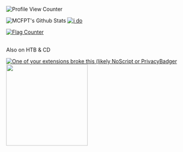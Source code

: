 
![Profile View Counter](https://komarev.com/ghpvc/?username=Some1PT&color=blueviolet&style=flat-square)


![MCFPT's Github Stats](https://github-readme-stats.vercel.app/api?username=Some1PT&count_private=true&show_icons=true&theme=radical)
[![i do](https://github-readme-stats.vercel.app/api/top-langs/?username=Some1PT&layout=compact&theme=radical)](https://github.com/anuraghazra/github-readme-stats)
<br>

<p> <a href="https://info.flagcounter.com/o3CQ"><img src="https://s01.flagcounter.com/count2/o3CQ/bg_FFFFFF/txt_000000/border_CCCCCC/columns_8/maxflags_250/viewers_0/labels_0/pageviews_1/flags_0/percent_0/" alt="Flag Counter" border="0"></a> </p>

<br> Also on HTB & CD
<br>
<p><a href="https://app.hackthebox.com/profile/233908"><img src="https://www.hackthebox.com/badge/image/233908"  alt="One of your extensions broke this (likely NoScript  or PrivacyBadger"><a href="https://cyberdefenders.org/p/Th0nkPT"><br><img src="https://cyberdefenders-storage.s3.me-central-1.amazonaws.com/profile-badges/Th0nkPT.png" width="220"/></a></p>

